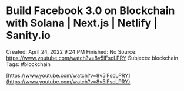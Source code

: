# Build Facebook 3.0 on Blockchain with Solana | Next.js | Netlify | Sanity.io

Created: April 24, 2022 9:24 PM
Finished: No
Source: https://www.youtube.com/watch?v=8v5lFscLPRY
Subjects: blockchain
Tags: #blockchain

[https://www.youtube.com/watch?v=8v5lFscLPRY](https://www.youtube.com/watch?v=8v5lFscLPRY)